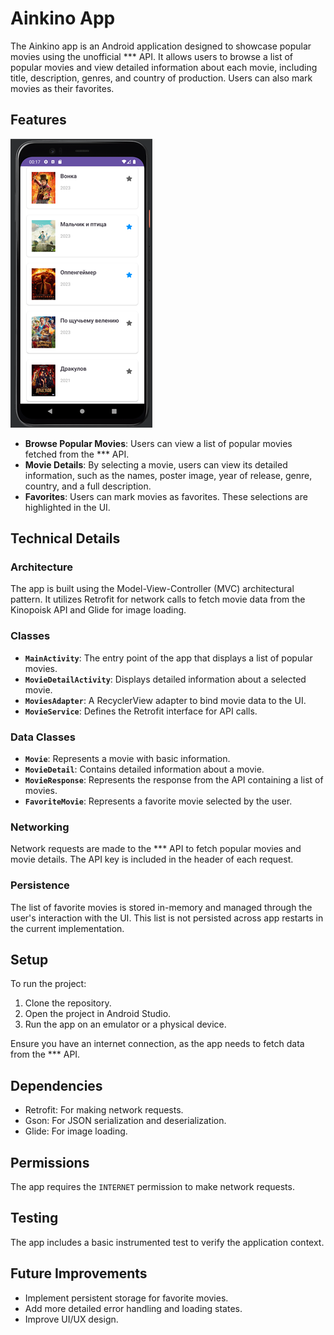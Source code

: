 # Ainkino App

The Ainkino app is an Android application designed to showcase popular movies using the unofficial *** API. It allows users to browse a list of popular movies and view detailed information about each movie, including title, description, genres, and country of production. Users can also mark movies as their favorites.

## Features

![alt text](image-1.png)
- **Browse Popular Movies**: Users can view a list of popular movies fetched from the *** API.
- **Movie Details**: By selecting a movie, users can view its detailed information, such as the names, poster image, year of release, genre, country, and a full description.
- **Favorites**: Users can mark movies as favorites. These selections are highlighted in the UI.

## Technical Details

### Architecture

The app is built using the Model-View-Controller (MVC) architectural pattern. It utilizes Retrofit for network calls to fetch movie data from the Kinopoisk API and Glide for image loading.

### Classes

- **`MainActivity`**: The entry point of the app that displays a list of popular movies.
- **`MovieDetailActivity`**: Displays detailed information about a selected movie.
- **`MoviesAdapter`**: A RecyclerView adapter to bind movie data to the UI.
- **`MovieService`**: Defines the Retrofit interface for API calls.

### Data Classes

- **`Movie`**: Represents a movie with basic information.
- **`MovieDetail`**: Contains detailed information about a movie.
- **`MovieResponse`**: Represents the response from the API containing a list of movies.
- **`FavoriteMovie`**: Represents a favorite movie selected by the user.

### Networking

Network requests are made to the *** API to fetch popular movies and movie details. The API key is included in the header of each request.

### Persistence

The list of favorite movies is stored in-memory and managed through the user's interaction with the UI. This list is not persisted across app restarts in the current implementation.

## Setup

To run the project:

1. Clone the repository.
2. Open the project in Android Studio.
3. Run the app on an emulator or a physical device.

Ensure you have an internet connection, as the app needs to fetch data from the *** API.

## Dependencies

- Retrofit: For making network requests.
- Gson: For JSON serialization and deserialization.
- Glide: For image loading.

## Permissions

The app requires the `INTERNET` permission to make network requests.

## Testing

The app includes a basic instrumented test to verify the application context.

## Future Improvements

- Implement persistent storage for favorite movies.
- Add more detailed error handling and loading states.
- Improve UI/UX design.
